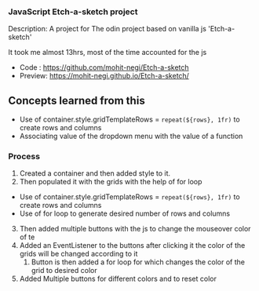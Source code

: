 ### JavaScript Etch-a-sketch project

Description: A project for The odin project based on vanilla js 'Etch-a-sketch'

It took me almost 13hrs, most of the time accounted for the js

- Code : https://github.com/mohit-negi/Etch-a-sketch
- Preview: https://mohit-negi.github.io/Etch-a-sketch/

## Concepts learned from this

- Use of container.style.gridTemplateRows = `repeat(${rows}, 1fr)` to create rows and columns
- Associating value of the dropdown menu with the value of a function

### Process 

1. Created a container and then added style to it.
2. Then populated it with the grids with the help of for loop
- Use of container.style.gridTemplateRows = `repeat(${rows}, 1fr)` to create rows and columns
- Use of for loop to generate desired number of rows and columns
3. Then added multiple buttons with the js to change the mouseover color of te
4. Added an EventListener to the buttons after clicking it the color of the grids will be changed 
    according to it
    1. Button is then added a for loop for which changes the color of the grid to desired color
5. Added Multiple buttons for different colors and to reset color
